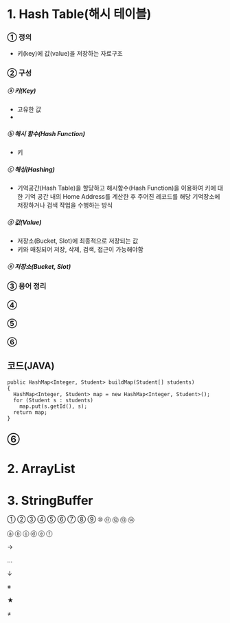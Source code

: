 # 1. Hash Table(해시 테이블)  
### ① 정의  
- 키(key)에 값(value)을 저장하는 자료구조
### ② 구성
##### ⓐ 키(Key)
- 고유한 값
- 
##### ⓑ 해시 함수(Hash Function)
- 키
##### ⓒ 해싱(Hashing)
- 기억공간(Hash Table)을 할당하고 해시함수(Hash Function)을 이용하여 키에 대한 기억 공간 내의 Home Address를 계산한 후 주어진 레코드를 해당 기억장소에 저장하거나 검색 작업을 수행하는 방식
##### ⓓ 값(Value)
- 저장소(Bucket, Slot)에 최종적으로 저장되는 값
- 키와 매칭되어 저장, 삭제, 검색, 접근이 가능해야함
##### ⓔ 저장소(Bucket, Slot)
### ③ 용어 정리
### ④ 
### ⑤
### ⑥
## 코드(JAVA)  
~~~
public HashMap<Integer, Student> buildMap(Student[] students)
{
  HashMap<Integer, Student> map = new HashMap<Integer, Student>();
  for (Student s : students) 
    map.put(s.getId(), s);
  return map;
}
~~~  
## ⑥
#
# 2. ArrayList  

#
# 3. StringBuffer  

①
②
③
④
⑤
⑥
⑦
⑧
⑨
⑩
⑪
⑫
⑬
⑭

ⓐ 
ⓑ 
ⓒ 
ⓓ 
ⓔ 
ⓕ 

→

…

↓

※

★

≠
